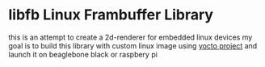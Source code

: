 <h1>libfb Linux Frambuffer Library</h1>

this is an attempt to create a 2d-renderer for embedded linux devices 
my goal is to build this library with custom linux image using <a href="yoctoproject.org">yocto project</a>
and launch it on beaglebone black or raspbery pi


